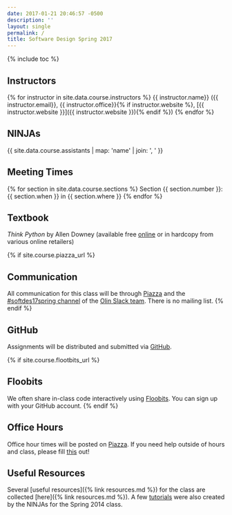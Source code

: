 ```yaml
---
date: 2017-01-21 20:46:57 -0500
description: ''
layout: single
permalink: /
title: Software Design Spring 2017
---
```


{% include toc %}

## Instructors

{% for instructor in site.data.course.instructors %}
{{ instructor.name}} ({{ instructor.email}}, {{ instructor.office}}{% if instructor.website %}, [{{ instructor.website }}]({{ instructor.website }}){% endif %})
{% endfor %}


## NINJAs

{{ site.data.course.assistants | map: 'name' | join: ', ' }}


## Meeting Times

{% for section in site.data.course.sections %}
Section {{ section.number }}: {{ section.when }} in {{ section.where }}
{% endfor %}


## Textbook

_Think Python_ by Allen Downey (available free
[online](http://greenteapress.com/wp/think-python-2e/) or in hardcopy from
various online retailers)


{% if site.course.piazza_url %}
## Communication

All communication for this class will be through [Piazza]({{site.course.piazza_url}})
and the [#softdes17spring channel](https://olin.slack.com/messages/softdes17spring/) of the
[Olin Slack team](https://olin.slack.edu).
There is no mailing list.
{% endif %}


## GitHub

Assignments will be distributed and submitted via
[GitHub](https://github.com/{{site.course.github_owner}}).


{% if site.course.flootbits_url %}
## Floobits

We often share in-class code interactively using
[Floobits]({{site.course.flootbits_url}}). You can sign up with your GitHub
account.
{% endif %}


## Office Hours

Office hour times will be posted on
[Piazza](({{site.course.piazza_url}})/staff). If you need help
outside of hours and class, please fill [this](http://tinyurl.com/softdeshelp)
out!



## Useful Resources

Several [useful resources\]({% link resources.md %}) for the class are collected
[here\]({% link resources.md %}). A few
[tutorials](https://drive.google.com/folderview?id=0B6xCjnZeUlbMY3M5Y3N3aU9scGM&usp=sharing)
were also created by the NINJAs for the Spring 2014 class.[
](https://drive.google.com/folderview?id=0B6xCjnZeUlbMY3M5Y3N3aU9scGM&usp=sharing)

